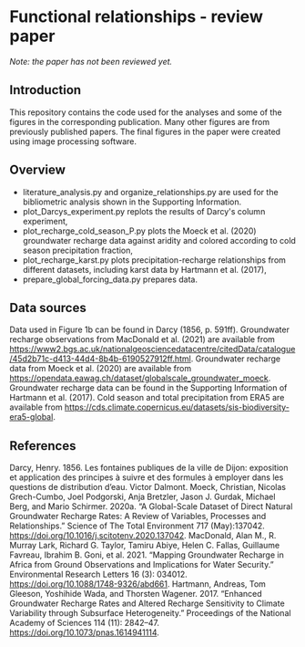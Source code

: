 # Functional relationships - review paper
*Note: the paper has not been reviewed yet.*

## Introduction
This repository contains the code used for the analyses and some of the figures in the corresponding publication. 
Many other figures are from previously published papers.
The final figures in the paper were created using image processing software.

## Overview
- literature_analysis.py and organize_relationships.py are used for the bibliometric analysis shown in the Supporting Information.
- plot_Darcys_experiment.py replots the results of Darcy's column experiment,
- plot_recharge_cold_season_P.py plots the Moeck et al. (2020) groundwater recharge data against aridity and colored according to cold season precipitation fraction,
- plot_recharge_karst.py plots precipitation-recharge relationships from different datasets, including karst data by Hartmann et al. (2017),
- prepare_global_forcing_data.py prepares data.

## Data sources
Data used in Figure 1b can be found in Darcy (1856, p. 591ff). 
Groundwater recharge observations from MacDonald et al. (2021) are available from https://www2.bgs.ac.uk/nationalgeosciencedatacentre/citedData/catalogue/45d2b71c-d413-44d4-8b4b-6190527912ff.html. 
Groundwater recharge data from Moeck et al. (2020) are available from https://opendata.eawag.ch/dataset/globalscale_groundwater_moeck. 
Groundwater recharge data can be found in the Supporting Information of Hartmann et al. (2017). 
Cold season and total precipitation from ERA5 are available from https://cds.climate.copernicus.eu/datasets/sis-biodiversity-era5-global. 

## References
Darcy, Henry. 1856. Les fontaines publiques de la ville de Dijon: exposition et application des principes à suivre et des formules à employer dans les questions de distribution d’eau. Victor Dalmont.
Moeck, Christian, Nicolas Grech-Cumbo, Joel Podgorski, Anja Bretzler, Jason J. Gurdak, Michael Berg, and Mario Schirmer. 2020a. “A Global-Scale Dataset of Direct Natural Groundwater Recharge Rates: A Review of Variables, Processes and Relationships.” Science of The Total Environment 717 (May):137042. https://doi.org/10.1016/j.scitotenv.2020.137042.
MacDonald, Alan M., R. Murray Lark, Richard G. Taylor, Tamiru Abiye, Helen C. Fallas, Guillaume Favreau, Ibrahim B. Goni, et al. 2021. “Mapping Groundwater Recharge in Africa from Ground Observations and Implications for Water Security.” Environmental Research Letters 16 (3): 034012. https://doi.org/10.1088/1748-9326/abd661.
Hartmann, Andreas, Tom Gleeson, Yoshihide Wada, and Thorsten Wagener. 2017. “Enhanced Groundwater Recharge Rates and Altered Recharge Sensitivity to Climate Variability through Subsurface Heterogeneity.” Proceedings of the National Academy of Sciences 114 (11): 2842–47. https://doi.org/10.1073/pnas.1614941114.
